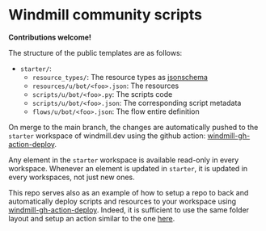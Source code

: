 # Windmill community scripts

**Contributions welcome!**

The structure of the public templates are as follows:

- `starter/`:
  - `resource_types/`: The resource types as
    [jsonschema](https://json-schema.org/)
  - `resources/u/bot/<foo>.json`: The resources
  - `scripts/u/bot/<foo>.py`: The scripts code
  - `scripts/u/bot/<foo>.json`: The corresponding script metadata
  - `flows/u/bot/<foo>.json`: The flow entire definition

On merge to the main branch, the changes are automatically pushed to the
`starter` workspace of windmill.dev using the github action:
[windmill-gh-action-deploy](https://github.com/windmill-labs/windmill-gh-action-deploy).

Any element in the `starter` workspace is available read-only in every
workspace. Whenever an element is updated in `starter`, it is updated in every
workspaces, not just new ones.

This repo serves also as an example of how to setup a repo to back and
automatically deploy scripts and resources to your workspace using
[windmill-gh-action-deploy](https://github.com/windmill-labs/windmill-gh-action-deploy).
Indeed, it is sufficient to use the same folder layout and setup an action
similar to the one
[here](https://github.com/windmill-labs/windmill/blob/main/.github/workflows/deploy_to_windmill.yml).
